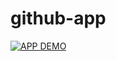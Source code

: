 # github-app

[![APP DEMO](https://upload.wikimedia.org/wikipedia/commons/b/b2/YouTube_logo_%282013-2015%29.png)](https://www.youtube.com/watch?v=lqhURoNRHRA)
